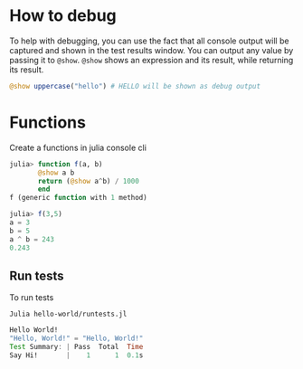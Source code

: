 # How to debug

To help with debugging, you can use the fact that all console output will be captured and shown in the test results window. You can output any value by passing it to `@show`.
`@show` shows an expression and its result, while returning its result.

```julia
@show uppercase("hello") # HELLO will be shown as debug output
```

# Functions

Create a functions in julia console cli

```julia
julia> function f(a, b)
       @show a b
       return (@show a^b) / 1000
       end 
f (generic function with 1 method)

julia> f(3,5)
a = 3
b = 5
a ^ b = 243
0.243
```

## Run tests

To run tests

```
Julia hello-world/runtests.jl
```

```julia
Hello World!
"Hello, World!" = "Hello, World!"
Test Summary: | Pass  Total  Time
Say Hi!       |    1      1  0.1s 
```

